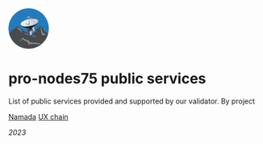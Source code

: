 <img src="./pro-nodes75-logo-xxs.png" alt="logo" style="height: 80px; width:80px;"/>

# pro-nodes75 public services


List of public services provided and supported by our validator. By project

[Namada](../main/namada/namada.md)
[UX chain](../main/ux/ux.md)

_2023_
